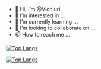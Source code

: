 - 👋 Hi, I’m @Vichiuri
- 👀 I’m interested in ...
- 🌱 I’m currently learning ...
- 💞️ I’m looking to collaborate on ...
- 📫 How to reach me ...

<!---
Vichiuri/Vichiuri is a ✨ special ✨ repository because its `README.md` (this file) appears on your GitHub profile.
You can click the Preview link to take a look at your changes.
--->



[![Top Langs](https://github-readme-stats.vercel.app/api/top-langs/?username=Vichiuri&layout=compact)](https://github.com/vichiuri/github-readme-stats)


[![Top Langs](https://github-readme-stats.vercel.app/api/top-langs/?username=Vichiuri&langs_count=8)](https://github.com/Vichiuri/github-readme-stats)
